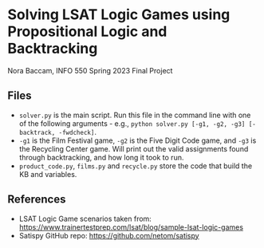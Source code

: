 # Solving LSAT Logic Games using Propositional Logic and Backtracking
Nora Baccam, INFO 550 Spring 2023 Final Project

## Files
- `solver.py` is the main script. Run this file in the command line with one of the following arguments - e.g., `python solver.py [-g1, -g2, -g3] [-backtrack, -fwdcheck]`. 
- `-g1` is the Film Festival game, `-g2` is the Five Digit Code game, and `-g3` is the Recycling Center game. Will print out the valid assignments found through backtracking, and how long it took to run.
- `product_code.py`, `films.py` and `recycle.py` store the code that build the KB and variables.


## References
- LSAT Logic Game scenarios taken from: https://www.trainertestprep.com/lsat/blog/sample-lsat-logic-games 
- Satispy GitHub repo: https://github.com/netom/satispy
